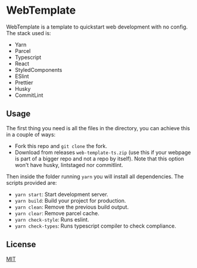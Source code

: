 # WebTemplate

WebTemplate is a template to quickstart web development with no config. The stack used is:
- Yarn
- Parcel
- Typescript
- React
- StyledComponents
- ESlint
- Prettier
- Husky
- CommitLint

## Usage

The first thing you need is all the files in the directory, you can achieve this in a couple of ways:
- Fork this repo and ```git clone``` the fork.
- Download from releases ```web-template-ts.zip``` (use this if your webpage is part of a bigger repo and not a repo by itself). Note that this option won't have husky, lintstaged nor commitlint.

Then inside the folder running ```yarn``` you will install all dependencies. The scripts provided are:
- ```yarn start```: Start development server.
- ```yarn build```: Build your project for production.
- ```yarn clean```: Remove the previous build output.
- ```yarn clear```: Remove parcel cache.
- ```yarn check-style```: Runs eslint.
- ```yarn check-types```: Runs typescript compiler to check compliance.

## License
[MIT](https://choosealicense.com/licenses/mit/)
